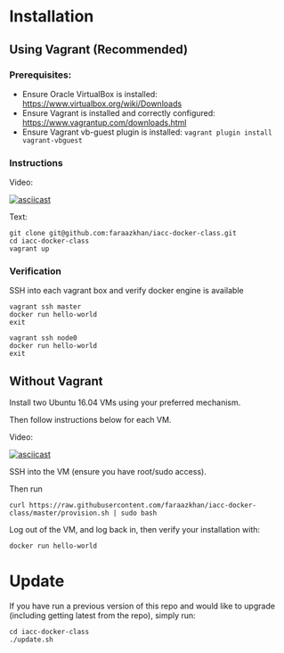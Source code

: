 # Installation

## Using Vagrant (Recommended)

### Prerequisites:

* Ensure Oracle VirtualBox is installed: https://www.virtualbox.org/wiki/Downloads
* Ensure Vagrant is installed and correctly configured: https://www.vagrantup.com/downloads.html
* Ensure Vagrant vb-guest plugin is installed: `vagrant plugin install
  vagrant-vbguest`

### Instructions

Video:

[![asciicast](https://asciinema.org/a/o3TGQ8U09nv5NnwhWp5WkLGxc.png)](https://asciinema.org/a/4wL2mMh22qSWsHPsDdBZAopkC)

Text:

```
git clone git@github.com:faraazkhan/iacc-docker-class.git
cd iacc-docker-class
vagrant up
```

### Verification

SSH into each vagrant box and verify docker engine is available

```
vagrant ssh master
docker run hello-world
exit
```

```
vagrant ssh node0
docker run hello-world
exit
```

## Without Vagrant

Install two Ubuntu 16.04 VMs using your preferred mechanism.

Then follow instructions below for each VM.

Video:

[![asciicast](https://asciinema.org/a/HySLvDdZ6HvHw3scRuaCAZFTj.png)](https://asciinema.org/a/HySLvDdZ6HvHw3scRuaCAZFTj)

SSH into the VM (ensure you have root/sudo access).

Then run

```
curl https://raw.githubusercontent.com/faraazkhan/iacc-docker-class/master/provision.sh | sudo bash
```

Log out of the VM, and log back in, then verify your installation with:

`docker run hello-world`

# Update
If you have run a previous version of this repo and would like to
upgrade (including getting latest from the repo), simply run:

```
cd iacc-docker-class
./update.sh
```
